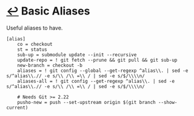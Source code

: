 # [:leftwards_arrow_with_hook:](../README.md) Basic Aliases

Useful aliases to have.

```config
[alias]
    co = checkout
    st = status
    sub-up = submodule update --init --recursive
    update-repo = ! git fetch --prune && git pull && git sub-up
    new-branch = checkout -b
    aliases = ! git config --global --get-regexp ^alias\\. | sed -e s/^alias\\.// -e s/\\ /\\ =\\ / | sed -e s/$/\\\\n/
    aliases-all = ! git config --get-regexp ^alias\\. | sed -e s/^alias\\.// -e s/\\ /\\ =\\ / | sed -e s/$/\\\\n/

    # Needs Git >= 2.22 
    pusho-new = push --set-upstream origin $(git branch --show-current)
```